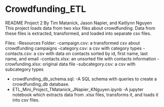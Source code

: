 # Crowdfunding_ETL

README
Project 2
By Tim Matanick, Jason Napier, and Kaitlynn Nguyen
This project loads data from two xlsx files about crowdfunding. Data from these files is extracted, transformed, and loaded into separate csv files.

Files:
-Resources Folder:
	-campaign.csv: a transformed csv about crowdfunding campaigns
	-category.csv: a csv with category types
	-contacts.csv: a csv with data on contacts sorted by id, first name, last name, and email
	-contacts.xlsx: an unsorted file with contacts information
	-crowfunding.xlsx: original data file
	-subcategory.csv: a csv with subcategory types
- crowdfunding_db_schema.sql:
	-A SQL schema with queries to create a crowdfunding_db database.
- ETL_Mini_Project_TMatanick_JNapier_KNguyen.ipynb
	-A jupyter notebook which extracts data from .xlsx files, transforms it, and loads it into csv files.
